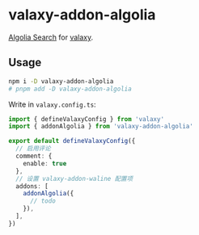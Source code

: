 # valaxy-addon-algolia

[Algolia Search](https://www.algolia.com/) for [valaxy](https://valaxy.site).

## Usage

```bash
npm i -D valaxy-addon-algolia
# pnpm add -D valaxy-addon-algolia
```

Write in `valaxy.config.ts`:

```ts
import { defineValaxyConfig } from 'valaxy'
import { addonAlgolia } from 'valaxy-addon-algolia'

export default defineValaxyConfig({
  // 启用评论
  comment: {
    enable: true
  },
  // 设置 valaxy-addon-waline 配置项
  addons: [
    addonAlgolia({
      // todo
    }),
  ],
})
```
